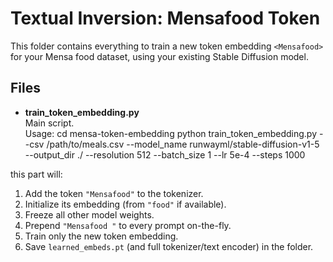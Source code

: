 # Textual Inversion: Mensafood Token

This folder contains everything to train a new token embedding `<Mensafood>`
for your Mensa food dataset, using your existing Stable Diffusion model.

## Files

- **train_token_embedding.py**  
  Main script.  
  Usage:
    cd mensa-token-embedding
    python train_token_embedding.py
    --csv /path/to/meals.csv
    --model_name runwayml/stable-diffusion-v1-5
    --output_dir ./
    --resolution 512
    --batch_size 1
    --lr 5e-4
    --steps 1000

this part will:
1. Add the token `"Mensafood"` to the tokenizer.
2. Initialize its embedding (from `"food"` if available).
3. Freeze all other model weights.
4. Prepend `"Mensafood "` to every prompt on-the-fly.
5. Train only the new token embedding.
6. Save `learned_embeds.pt` (and full tokenizer/text encoder) in the folder.